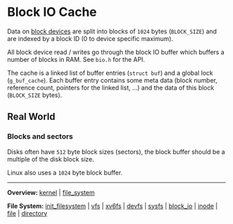 # Block IO Cache

Data on [block devices](../devices/devices.md) are split into blocks of `1024` bytes (`BLOCK_SIZE`) and are indexed by a block ID (0 to device specific maximum).

All block device read / writes go through the block IO buffer which buffers a number of blocks in RAM. See `bio.h` for the API.

The cache is a linked list of buffer entries (`struct buf`) and a global lock (`g_buf_cache`). Each buffer entry contains some meta data (block number, reference count, pointers for the linked list, ...) and the data of this block (`BLOCK_SIZE` bytes).


## Real World

### Blocks and sectors

Disks often have `512` byte block sizes (sectors), the block buffer should be a multiple of the disk block size.

Linux also uses a `1024` byte block buffer.


---
**Overview:** [kernel](kernel.md) | [file_system](file_system.md)

**File System:** [init_filesystem](init_filesystem.md) | [vfs](vfs.md) | [xv6fs](xv6fs/xv6fs.md) | [devfs](devfs.md) | [sysfs](sysfs.md) | [block_io](block_io.md) | [inode](inode.md) | [file](file.md) | [directory](directory.md)
